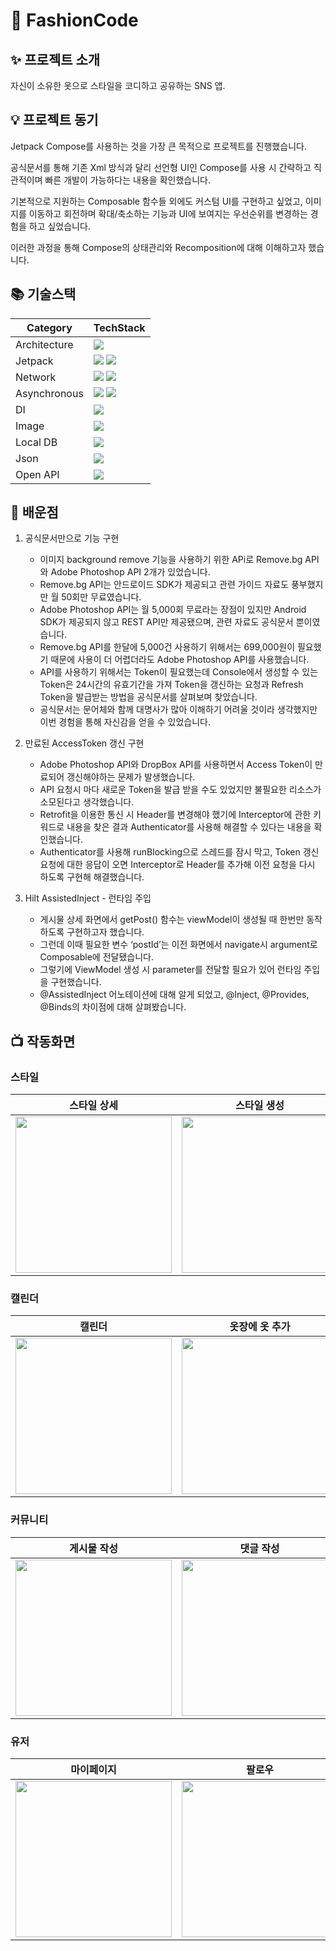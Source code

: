 # 👔 FashionCode

## ✨ 프로젝트 소개

자신이 소유한 옷으로 스타일을 코디하고 공유하는  SNS 앱.


## 💡 프로젝트 동기

Jetpack Compose를 사용하는 것을 가장 큰 목적으로 프로젝트를 진행했습니다.

공식문서를 통해 기존 Xml 방식과 달리 선언형 UI인 Compose를 사용 시 간략하고 직관적이며 빠른 개발이 가능하다는 내용을 확인했습니다. 

기본적으로 지원하는 Composable 함수들 외에도 커스텀 UI를 구현하고 싶었고, 이미지를 이동하고 회전하며 확대/축소하는 기능과 UI에 보여지는 우선순위를 변경하는 경험을 하고 싶었습니다.

이러한 과정을 통해 Compose의 상태관리와 Recomposition에 대해 이해하고자 했습니다.

## 📚 기술스택

| Category  | TechStack |
| ------------- | ------------- |
| Architecture  | <img src="https://img.shields.io/badge/MVVM-603B2C"> | 
| Jetpack | <img src="https://img.shields.io/badge/Compose-28456C"> <img src="https://img.shields.io/badge/Navigation-89632A">| 
| Network | <img src="https://img.shields.io/badge/Retrofit-603B2C"> <img src="https://img.shields.io/badge/OkHttp3-492F64">| 
| Asynchronous | <img src="https://img.shields.io/badge/Coroutine-69314C"> <img src="https://img.shields.io/badge/Flow-89632A"> | 
| DI | <img src="https://img.shields.io/badge/Hilt-2B593F"> | 
| Image | <img src="https://img.shields.io/badge/Coil-28456C"> | 
| Local DB |<img src="https://img.shields.io/badge/Jetpack Room-492F64"> | 
| Json | <img src="https://img.shields.io/badge/Kotlin%20Serialization-854C1D"> | 
| Open API | <img src="https://img.shields.io/badge/Adobe Photoshop API-69314C"> | 

## 💬 배운점

1. 공식문서만으로 기능 구현
   - 이미지 background remove 기능을 사용하기 위한 APi로 Remove.bg API와 Adobe Photoshop API 2개가 있었습니다.
   - Remove.bg API는 안드로이드 SDK가 제공되고 관련 가이드 자료도 풍부했지만 월 50회만 무료였습니다.
   - Adobe Photoshop API는 월 5,000회 무료라는 장점이 있지만 Android SDK가 제공되지 않고 REST API만 제공됐으며, 관련 자료도 공식문서 뿐이였습니다.
   - Remove.bg API를 한달에 5,000건 사용하기 위해서는 699,000원이 필요했기 때문에 사용이 더 어렵더라도 Adobe Photoshop API를 사용했습니다.
   - API를 사용하기 위해서는 Token이 필요했는데 Console에서 생성할 수 있는 Token은 24시간의 유효기간을 가져 Token을 갱신하는 요청과 Refresh Token을 발급받는 방법을 공식문서를 살펴보며 찾았습니다.
   - 공식문서는 문어체와 함께 대명사가 많아 이해하기 어려울 것이라 생각했지만 이번 경험을 통해 자신감을 얻을 수 있었습니다.
  
2. 만료된 AccessToken 갱신 구현
   - Adobe Photoshop API와 DropBox API를 사용하면서 Access Token이 만료되어 갱신해야하는 문제가 발생했습니다.
   - API 요청시 마다 새로운 Token을 발급 받을 수도 있었지만 불필요한 리소스가 소모된다고 생각했습니다.
   - Retrofit을 이용한 통신 시 Header를 변경해야 했기에 Interceptor에 관한 키워드로 내용을 찾은 결과 Authenticator를 사용해 해결할 수 있다는 내용을 확인했습니다.
   - Authenticator를 사용해 runBlocking으로 스레드를 잠시 막고, Token 갱신요청에 대한 응답이 오면 Interceptor로 Header를 추가해 이전 요청을 다시 하도록 구현해 해결했습니다.

3. Hilt AssistedInject - 런타임 주입
   - 게시물 상세 화면에서 getPost() 함수는 viewModel이 생성될 때 한번만 동작하도록 구현하고자 했습니다.
   - 그런데 이때 필요한 변수 ‘postId’는 이전 화면에서 navigate시 argument로 Composable에 전달됐습니다.
   - 그렇기에 ViewModel 생성 시 parameter를 전달할 필요가 있어 런타임 주입을 구현했습니다.
   - @AssistedInject 어노테이션에 대해 알게 되었고, @Inject, @Provides, @Binds의 차이점에 대해 살펴봤습니다.



## 📺︎ 작동화면

### 스타일
<div align="center">

| 스타일 상세 | 스타일 생성 |
| :---------------: | :---------------: |
| <img src="https://github.com/ANSHyeon/fashionCode/assets/127817240/5483af12-702d-4d90-a0dc-149d26cd111e" align="center" width="250px"/> | <img src="https://github.com/ANSHyeon/fashionCode/assets/127817240/c8a74bc5-51c8-47ab-ad0b-6d4f28913b82" align="center" width="250px"/> |

</div>


### 캘린더
<div align="center">

| 캘린더 | 옷장에 옷 추가 |
| :---------------: | :---------------: |
| <img src="https://github.com/ANSHyeon/fashionCode/assets/127817240/8aef4743-3b05-4eb6-b67f-7b04ddbb60e5" align="center" width="250px"/> | <img src="https://github.com/ANSHyeon/fashionCode/assets/127817240/510171fd-e1a4-4c45-8200-5be3039d3d8e" align="center" width="250px"/> |

</div>


### 커뮤니티
<div align="center">

| 게시물 작성 | 댓글 작성 | 대댓글 작성 |
| :---------------: | :---------------: | :---------------: |
| <img src="https://github.com/ANSHyeon/fashionCode/assets/127817240/e720cdd5-12f7-4f30-8420-c55931dfd616" align="center" width="250px"/> | <img src="https://github.com/ANSHyeon/fashionCode/assets/127817240/5418cfbe-e10a-4340-8b90-d59717f40f50" align="center" width="250px"/> | <img src="https://github.com/ANSHyeon/fashionCode/assets/127817240/1c9a4089-e98e-4faa-88fa-9aa58369c9f7" align="center" width="250px"/> |

</div>


### 유저
<div align="center">

| 마이페이지 | 팔로우 | 프로필 수정 |
| :---------------: | :---------------: | :---------------: |
| <img src="https://github.com/ANSHyeon/fashionCode/assets/127817240/1ce7a39a-4b25-4566-8a44-5cfeae3a2100" align="center" width="250px"/> | <img src="https://github.com/ANSHyeon/fashionCode/assets/127817240/e3858bb1-2dc7-4c48-b9d5-63ca6f5f0962" align="center" width="250px"/> | <img src="https://github.com/ANSHyeon/fashionCode/assets/127817240/26e32e3a-8be7-43d1-996d-29968d75869b" align="center" width="250px"/> |

</div>
